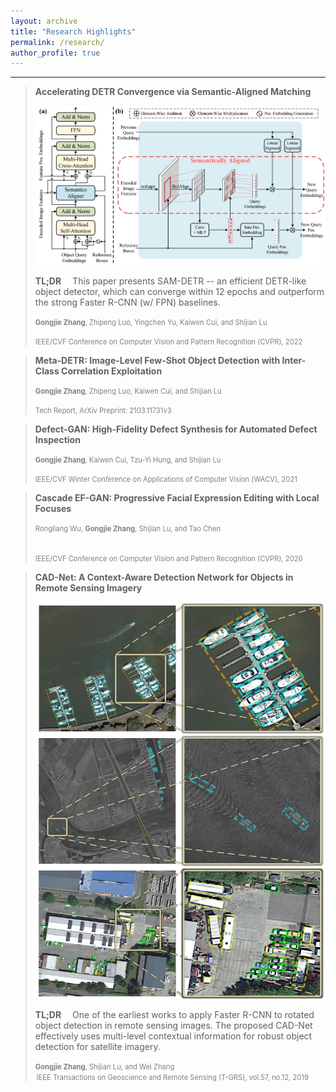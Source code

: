 ```yaml
---
layout: archive
title: "Research Highlights"
permalink: /research/
author_profile: true
---
```



<style>
firstauthor { color: gray; font-weight: bold; font-size: 0.8em}
author { color: gray; font-size: 0.8em}
venue { color: gray; font-size: 0.8em}
space { color: gray; font-size: 0.1em}
</style>


------


> **Accelerating DETR Convergence via Semantic-Aligned Matching**
>
> <img src="/images/SAM-DETR.jpg" alt="SAM-DETR" width="600"/>
>
> **TL;DR**&emsp; This paper presents SAM-DETR -- an efficient DETR-like object detector, which can converge within 12 epochs and outperform the strong Faster R-CNN (w/ FPN) baselines.
>
> <firstauthor>Gongjie Zhang</firstauthor><author>, Zhipeng Luo, Yingchen Yu, Kaiwen Cui, and Shijian Lu</author>  
> 
> <venue>IEEE/CVF Conference on Computer Vision and Pattern Recognition (CVPR), 2022</venue>



> **Meta-DETR: Image-Level Few-Shot Object Detection with Inter-Class Correlation Exploitation**
>
>  
> <firstauthor>Gongjie Zhang</firstauthor><author>, Zhipeng Luo, Kaiwen Cui, and Shijian Lu</author>  
>    
> <venue>Tech Report, ArXiv Preprint: 2103.11731v3</venue>


> **Defect-GAN: High-Fidelity Defect Synthesis for Automated Defect Inspection**
>  
> <firstauthor>Gongjie Zhang</firstauthor><author>, Kaiwen Cui, Tzu-Yi Hung, and Shijian Lu</author>  
>
>
> <venue>IEEE/CVF Winter Conference on Applications of Computer Vision (WACV), 2021</venue>



> **Cascade EF-GAN: Progressive Facial Expression Editing with Local Focuses**
>  
> <author>Rongliang Wu, </author><firstauthor>Gongjie Zhang</firstauthor><author>, Shijian Lu, and Tao Chen  </author>  
>      <space> &emsp;      </space>     
>    
>    
>    
>   <venue>  IEEE/CVF Conference on Computer Vision and Pattern Recognition (CVPR), 2020</venue>



> **CAD-Net: A Context-Aware Detection Network for Objects in Remote Sensing Imagery**
>
> <img src="/images/CAD-Net.jpg" alt="CAD-Net" width="600"/>
>
> **TL;DR**&emsp; One of the earliest works to apply Faster R-CNN to rotated object detection in remote sensing images. The proposed CAD-Net effectively uses multi-level contextual information for robust object detection for satellite imagery.
>  
> <firstauthor>Gongjie Zhang</firstauthor><author>, Shijian Lu, and Wei Zhang&emsp;  </author>  
> <space> &emsp;   </space>
> <venue>IEEE Transactions on Geoscience and Remote Sensing (T-GRS), vol.57, no.12, 2019</venue>

